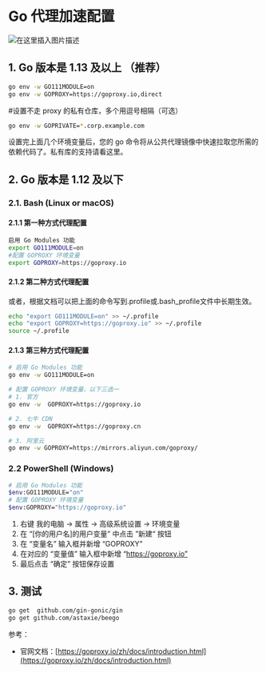 #  Go 代理加速配置

![在这里插入图片描述](https://img-blog.csdnimg.cn/b84b526a44c04d36892f09953a30da49.png)



##  1. Go 版本是 1.13 及以上 （推荐）

```bash
go env -w GO111MODULE=on
go env -w GOPROXY=https://goproxy.io,direct
```

#设置不走 proxy 的私有仓库，多个用逗号相隔（可选）

```bash
go env -w GOPRIVATE=*.corp.example.com
```

设置完上面几个环境变量后，您的 go 命令将从公共代理镜像中快速拉取您所需的依赖代码了。私有库的支持请看这里。

## 2. Go 版本是 1.12 及以下
### 2.1. Bash (Linux or macOS)


#### 2.1.1 第一种方式代理配置
```bash
启用 Go Modules 功能
export GO111MODULE=on
#配置 GOPROXY 环境变量
export GOPROXY=https://goproxy.io
```
#### 2.1.2 第二种方式代理配置
或者，根据文档可以把上面的命令写到.profile或.bash_profile文件中长期生效。

```bash
echo "export GO111MODULE=on" >> ~/.profile
echo "export GOPROXY=https://goproxy.io" >> ~/.profile
source ~/.profile
```
#### 2.1.3 第三种方式代理配置

```bash
# 启用 Go Modules 功能
go env -w GO111MODULE=on

# 配置 GOPROXY 环境变量，以下三选一
# 1. 官方
go env -w  GOPROXY=https://goproxy.io

# 2. 七牛 CDN
go env -w  GOPROXY=https://goproxy.cn

# 3. 阿里云
go env -w GOPROXY=https://mirrors.aliyun.com/goproxy/
```


### 2.2 PowerShell (Windows)

```bash
# 启用 Go Modules 功能
$env:GO111MODULE="on"
# 配置 GOPROXY 环境变量
$env:GOPROXY="https://goproxy.io"
```
1. 右键 我的电脑 -> 属性 -> 高级系统设置 -> 环境变量
2. 在 “[你的用户名]的用户变量” 中点击 ”新建“ 按钮
3. 在 “变量名” 输入框并新增 “GOPROXY”
4. 在对应的 “变量值” 输入框中新增 “https://goproxy.io”
5. 最后点击 “确定” 按钮保存设置

## 3. 测试

```bash
go get  github.com/gin-gonic/gin
go get github.com/astaxie/beego
```
参考：
- 官网文档：[https://goproxy.io/zh/docs/introduction.html](https://goproxy.io/zh/docs/introduction.html)
